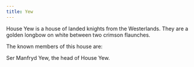 ```yaml
---
title: Yew
---
```


House Yew is a house of landed knights from the Westerlands. They are a golden longbow on white between two crimson flaunches.

The known members of this house are:

Ser Manfryd Yew, the head of House Yew. 


